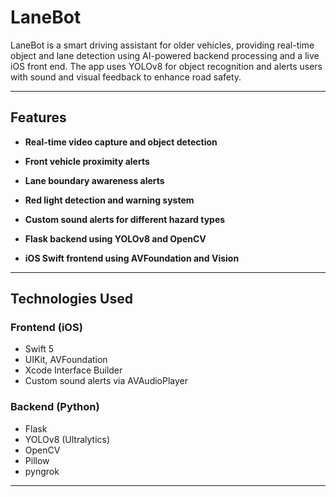 # LaneBot

LaneBot is a smart driving assistant for older vehicles, providing real-time object and lane detection using AI-powered backend processing and a live iOS front end. The app uses YOLOv8 for object recognition and alerts users with sound and visual feedback to enhance road safety.

---

## Features

- **Real-time video capture and object detection**  
  

- **Front vehicle proximity alerts**  
  

- **Lane boundary awareness alerts**  
  

- **Red light detection and warning system**  
  

- **Custom sound alerts for different hazard types**  
  
- **Flask backend using YOLOv8 and OpenCV**  
- **iOS Swift frontend using AVFoundation and Vision**

---

## Technologies Used

### Frontend (iOS)
- Swift 5  
- UIKit, AVFoundation  
- Xcode Interface Builder  
- Custom sound alerts via AVAudioPlayer  

### Backend (Python)
- Flask  
- YOLOv8 (Ultralytics)  
- OpenCV  
- Pillow  
- pyngrok  

---


```md

